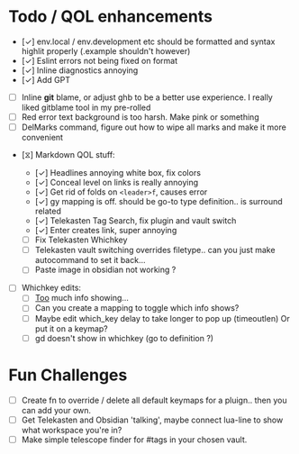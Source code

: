 # Todo / QOL enhancements

- [✓] env.local / env.development etc should be formatted and syntax highlit
  properly (.example shouldn't however)
- [✓] Eslint errors not being fixed on format
- [✓] Inline diagnostics annoying
- [✓] Add GPT
- [ ] Inline **git** blame, or adjust ghb to be a better use experience. I
      really liked gitblame tool in my pre-rolled
- [ ] Red error text background is too harsh. Make pink or something
- [ ] DelMarks command, figure out how to wipe all marks and make it more convenient

- [⧖] Markdown QOL stuff:

  - [✓] Headlines annoying white box, fix colors
  - [✓] Conceal level on links is really annoying
  - [✓] Get rid of folds on `<leader>f`, causes error
  - [✓] gy mapping is off. should be go-to type definition.. is surround
    related
  - [✓] Telekasten Tag Search, fix plugin and vault switch
  - [✓] Enter creates link, super annoying
  - [ ] Fix Telekasten Whichkey
  - [ ] Telekasten vault switching overrides filetype.. can you just make
        autocommand to set it back...
  - [ ] Paste image in obsidian not working ?

- [ ] Whichkey edits:
  - [ ] [Too](2024-01-23_too.md) much info showing...
  - [ ] Can you create a mapping to toggle which info shows?
  - [ ] Maybe edit which_key delay to take longer to pop up (timeoutlen) Or put it on a keymap?
  - [ ] gd doesn't show in whichkey (go to definition ?)

# Fun Challenges

- [ ] Create fn to override / delete all default keymaps for a pluign.. then
      you can add your own.
- [ ] Get Telekasten and Obsidian 'talking', maybe connect lua-line to show
      what workspace you're in?
- [ ] Make simple telescope finder for #tags in your chosen vault.
